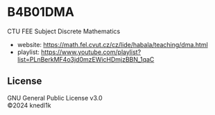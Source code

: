 # B4B01DMA
CTU FEE Subject Discrete Mathematics

- website: https://math.fel.cvut.cz/cz/lide/habala/teaching/dma.html
- playlist: https://www.youtube.com/playlist?list=PLnBerkMF4o3jd0mzEWicHDmjzBBN_1qaC

## License
GNU General Public License v3.0\
©2024 knedl1k

